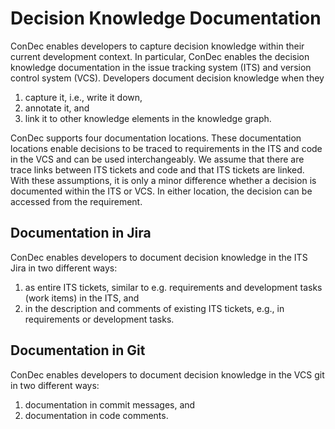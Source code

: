 # Decision Knowledge Documentation

ConDec enables developers to capture decision knowledge within their current development context.
In particular, ConDec enables the decision knowledge documentation in the issue tracking system (ITS) and version control system (VCS).
Developers document decision knowledge when they 
1) capture it, i.e., write it down, 
2) annotate it, and 
3) link it to other knowledge elements in the knowledge graph.

ConDec supports four documentation locations.
These documentation locations enable decisions to be traced to requirements in the ITS and code in the VCS 
and can be used interchangeably.
We assume that there are trace links between ITS tickets and code and that ITS tickets are linked.
With these assumptions, it is only a minor difference whether a decision is documented within the ITS or VCS. 
In either location, the decision can be accessed from the requirement.

## Documentation in Jira
ConDec enables developers to document decision knowledge in the ITS Jira in two different ways:
1) as entire ITS tickets, similar to e.g. requirements and development tasks (work items) in the ITS, and
2) in the description and comments of existing ITS tickets, e.g., in requirements or development tasks.

## Documentation in Git
ConDec enables developers to document decision knowledge in the VCS git in two different ways:
1) documentation in commit messages, and
2) documentation in code comments.